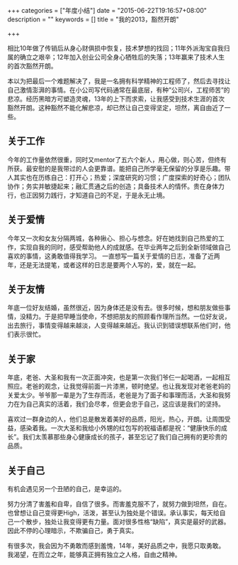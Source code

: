+++
categories = ["年度小结"]
date = "2015-06-22T19:16:57+08:00"
description = ""
keywords = []
title = "我的2013，豁然开朗"

+++

相比10年做了传销后从身心财俱损中恢复，技术梦想的找回；11年外派淘宝自我归属的确立之艰辛；12年加入创业公司全身心牺牲后的失落；13年赢来了技术人生的首次豁然开朗。

本以为把最后一个难题解决了，我是一名拥有科学精神的工程师了，然后去寻找让自己激情澎湃的事情。在小公司写代码通常在最底层，有种”公司兴，工程师苦”的悲凉。经历黑暗方可塑造灵魂，13年的上下而求索，让我感受到技术生涯的首次豁然开朗。这种豁然不能化解悲凉，却已然让自己变得坚定，坦然，离自由近了一些。

## 关于工作

今年的工作量依然很重，同时又mentor了五六个新人，用心做，则心苦，但终有所获。最安慰的是我带过的人会更靠谱。能把自己所学毫无保留的分享是乐趣。带人其实也在历练自己：打开心；热爱；深度研究的习惯；广度探索的好奇心；团队协作；务实并敏捷起来；融汇贯通之后的创造；具备技术人的情怀。贵在身体力行，也正因努力践行，才知道自己的不足，于是永无止境。

## 关于爱情

今年又一次和女友分隔两城，各种揪心、担心与想念。好在她找到自己热爱的工作，实现自我的同时，感受帮助他人的成就感。在毕业两年之后到全新领域做自己喜欢的事情，这勇敢值得我学习。
一直想写一篇关于爱情的日志，准备了近两年，还是无法提笔，或者这样的日志是要两个人写的，爱，就在一起。

## 关于友情

年底一位好友结婚，虽然很近，因为身体还是没有去。很多时候，想和朋友做些事情，没精力。于是把早睡当使命，不想把朋友的照顾看作理所当然。一位好友说，出去旅行，事情变得越来越淡，人变得越来越近。我认识到错误想联系他们时，他们表示很忙。

## 关于家

年底，老爸、大圣和我有一次正面冲突，也是第一次我们爷仨一起喝酒，一起相互照应。老爸的观念，让我觉得前面一片漆黑，顿时绝望。也让我发现对老爸老妈的关爱太少。爷爷那一辈是为了生存而活，老爸是为了面子和事理而活，大圣和我努力在为自己真实的活着，我们会尽孝，但更会忠于自己，这应该是我们的坚持。

喜欢过一群身边的人，他们总是散发着美好的品质，阳光，热心，开朗。让周围受益，感染着我。一次大圣和我给小外甥的红包写的祝福语都是祝：“健康快乐的成长”。我们太羡慕那些身心健康成长的孩子，甚至忘记了我们自己拥有的更珍贵的品质。

## 关于自己

有机会遇见另一个丑陋的自己，是幸运的。

努力分清了害羞和自卑，自信了很多。而害羞克服不了，就努力做到坦然，自在。也曾想让自己变得更High，活泼，甚至认为独处是个错误。承认事实，每天给自己一个散步，独处让我变得更有力量。面对很多性格“缺陷”，真实是最好的武器。 因此不停的心理暗示，不欺骗自己，勇于真实。

有很多次，我会因为不勇敢而感到羞愧，14年，美好品质之中，我愿只取勇敢。我渴望，在而立之年，能够真正拥有独立之人格，自由之精神。
